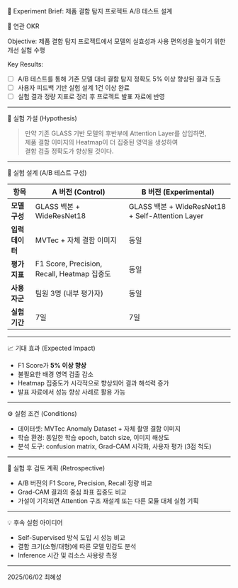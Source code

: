 🧪 Experiment Brief: 제품 결함 탐지 프로젝트 A/B 테스트 설계

 🎯 연관 OKR

Objective: 
제품 결함 탐지 프로젝트에서 모델의 실효성과 사용 편의성을 높이기 위한 개선 실험 수행

Key Results:
- [ ] A/B 테스트를 통해 기존 모델 대비 결함 탐지 정확도 5% 이상 향상된 결과 도출
- [ ] 사용자 피드백 기반 실험 설계 1건 이상 완료
- [ ] 실험 결과 정량 지표로 정리 후 프로젝트 발표 자료에 반영

---

 🧠 실험 가설 (Hypothesis)

> 만약 기존 GLASS 기반 모델의 후반부에 Attention Layer를 삽입하면,  
> 제품 결함 이미지의 Heatmap이 더 집중된 영역을 생성하여  
> 결함 검출 정확도가 향상될 것이다.

---

 🧪 실험 설계 (A/B 테스트 구성)

| 항목 | A 버전 (Control) | B 버전 (Experimental) |
|------|------------------|------------------------|
| **모델 구성** | GLASS 백본 + WideResNet18 | GLASS 백본 + WideResNet18 + Self-Attention Layer |
| **입력 데이터** | MVTec + 자체 결함 이미지 | 동일 |
| **평가 지표** | F1 Score, Precision, Recall, Heatmap 집중도 | 동일 |
| **사용자군** | 팀원 3명 (내부 평가자) | 동일 |
| **실험 기간** | 7일 | 7일 |

---

 📈 기대 효과 (Expected Impact)

- F1 Score가 **5% 이상 향상**
- 불필요한 배경 영역 검출 감소
- Heatmap 집중도가 시각적으로 향상되어 결과 해석력 증가
- 발표 자료에서 성능 향상 사례로 활용 가능

---

 ⚙️ 실험 조건 (Conditions)

- 데이터셋: MVTec Anomaly Dataset + 자체 촬영 결함 이미지
- 학습 환경: 동일한 학습 epoch, batch size, 이미지 해상도
- 분석 도구: confusion matrix, Grad-CAM 시각화, 사용자 평가 (3점 척도)

---

 🔄 실험 후 검토 계획 (Retrospective)

- A/B 버전의 F1 Score, Precision, Recall 정량 비교
- Grad-CAM 결과의 중심 좌표 집중도 비교
- 가설이 기각되면 Attention 구조 재설계 또는 다른 모듈 대체 실험 기획

---

 💡 후속 실험 아이디어

- Self-Supervised 방식 도입 시 성능 비교
- 결함 크기(소형/대형)에 따른 모델 민감도 분석
- Inference 시간 및 리소스 사용량 측정

---
2025/06/02 최혜성

